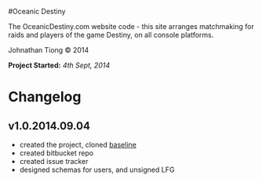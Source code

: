 #Oceanic Destiny

The OceanicDestiny.com website code - this site arranges matchmaking for raids and players of the game Destiny, on all console platforms.

Johnathan Tiong &copy; 2014

**Project Started:** *4th Sept, 2014*

# Changelog

## v1.0.2014.09.04
* created the project, cloned [baseline](https://github.com/jaytee101/baseline)
* created bitbucket repo
* created issue tracker
* designed schemas for users, and unsigned LFG